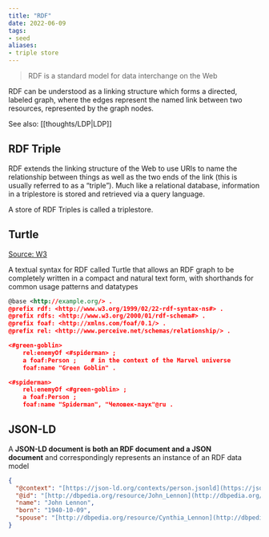 ```yaml
---
title: "RDF"
date: 2022-06-09
tags:
- seed
aliases:
- triple store
---
```


> RDF is a standard model for data interchange on the Web

RDF can be understood as a linking structure which forms a directed, labeled graph, where the edges represent the named link between two resources, represented by the graph nodes.

See also: [[thoughts/LDP|LDP]]

## RDF Triple
RDF extends the linking structure of the Web to use URIs to name the relationship between things as well as the two ends of the link (this is usually referred to as a “triple”). Much like a relational database, information in a triplestore is stored and retrieved via a query language.

A store of RDF Triples is called a triplestore.

## Turtle
[Source: W3](https://www.w3.org/TR/turtle/)

A textual syntax for RDF called Turtle that allows an RDF graph to be completely written in a compact and natural text form, with shorthands for common usage patterns and datatypes

```xml
@base <http://example.org/> .
@prefix rdf: <http://www.w3.org/1999/02/22-rdf-syntax-ns#> .
@prefix rdfs: <http://www.w3.org/2000/01/rdf-schema#> .
@prefix foaf: <http://xmlns.com/foaf/0.1/> .
@prefix rel: <http://www.perceive.net/schemas/relationship/> .

<#green-goblin>
    rel:enemyOf <#spiderman> ;
    a foaf:Person ;    # in the context of the Marvel universe
    foaf:name "Green Goblin" .

<#spiderman>
    rel:enemyOf <#green-goblin> ;
    a foaf:Person ;
    foaf:name "Spiderman", "Человек-паук"@ru .
```

## JSON-LD
A **JSON-LD document is both an RDF document and a JSON document** and correspondingly represents an instance of an RDF data model

```json
{
  "@context": "[https://json-ld.org/contexts/person.jsonld](https://json-ld.org/contexts/person.jsonld)",
  "@id": "[http://dbpedia.org/resource/John_Lennon](http://dbpedia.org/resource/John_Lennon)",
  "name": "John Lennon",
  "born": "1940-10-09",
  "spouse": "[http://dbpedia.org/resource/Cynthia_Lennon](http://dbpedia.org/resource/Cynthia_Lennon)"
}
```